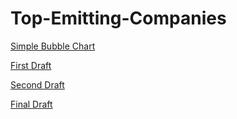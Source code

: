 # Top-Emitting-Companies
[Simple Bubble Chart](https://physicalpixel.github.io/Top-Emitting-Companies/bubbleChart.html)

[First Draft](https://physicalpixel.github.io/Top-Emitting-Companies/Companies_first_draft.html)

[Second Draft](https://physicalpixel.github.io/Top-Emitting-Companies/Final_Draft.html)

[Final Draft](https://physicalpixel.github.io/Top-Emitting-Companies/Final/Final_Draft.html)

